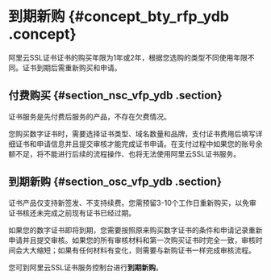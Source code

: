 # 到期新购 {#concept_bty_rfp_ydb .concept}

阿里云SSL证书证书的购买年限为1年或2年，根据您选购的类型不同使用年限不同。证书到期后需重新购买和申请。

## 付费购买 {#section_nsc_vfp_ydb .section}

证书服务是先付费后服务的产品，不存在欠费情况。

您购买数字证书时，需要选择证书类型、域名数量和品牌，支付证书费用后填写详细证书和申请信息并且提交审核才能完成证书申请。在支付过程中如果您的账号余额不足，将不能进行后续的流程操作、也将无法使用阿里云SSL证书服务。

## 到期新购 {#section_osc_vfp_ydb .section}

证书产品仅支持新签发、不支持续费。您需预留3-10个工作日重新购买，以免审证书核还未完成之前现有证书已经过期。

如果您的数字证书即将到期，您需要按照原来购买数字证书的条件和申请记录重新申请并且提交审核。如果您的所有审核材料和第一次购买证书时完全一致，审核时间会大大缩短；如果有任何材料有变化，则需要与新购证书一样完成审核流程。

您可到阿里云SSL证书服务控制台进行**到期新购**。

